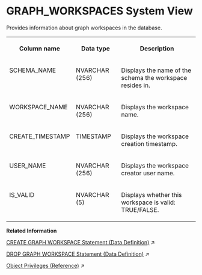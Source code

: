 <!-- loioe6bc0dbdb0a142eaaa39819848ae29ad -->

# GRAPH\_WORKSPACES System View

Provides information about graph workspaces in the database.




<table>
<tr>
<th valign="top">

Column name



</th>
<th valign="top">

Data type



</th>
<th valign="top">

Description



</th>
</tr>
<tr>
<td valign="top">

SCHEMA\_NAME



</td>
<td valign="top">

NVARCHAR \(256\)



</td>
<td valign="top">

Displays the name of the schema the workspace resides in.



</td>
</tr>
<tr>
<td valign="top">

WORKSPACE\_NAME



</td>
<td valign="top">

NVARCHAR \(256\)



</td>
<td valign="top">

Displays the workspace name.



</td>
</tr>
<tr>
<td valign="top">

CREATE\_TIMESTAMP



</td>
<td valign="top">

TIMESTAMP



</td>
<td valign="top">

Displays the workspace creation timestamp.



</td>
</tr>
<tr>
<td valign="top">

USER\_NAME



</td>
<td valign="top">

NVARCHAR \(256\)



</td>
<td valign="top">

Displays the workspace creator user name.



</td>
</tr>
<tr>
<td valign="top">

IS\_VALID



</td>
<td valign="top">

NVARCHAR \(5\)



</td>
<td valign="top">

Displays whether this workspace is valid: TRUE/FALSE.



</td>
</tr>
</table>

**Related Information**  


[CREATE GRAPH WORKSPACE Statement (Data Definition)](https://help.sap.com/viewer/11afa2e60a5f4192a381df30f94863f9/2023_2_QRC/en-US/e6e1c7e2b9064b05b26572808f941ec4.html "Creates a graph workspace.") :arrow_upper_right:

[DROP GRAPH WORKSPACE Statement (Data Definition)](https://help.sap.com/viewer/11afa2e60a5f4192a381df30f94863f9/2023_2_QRC/en-US/88c7091e96c64b819898476536f7a849.html "Drops a graph workspace.") :arrow_upper_right:

[Object Privileges (Reference)](https://help.sap.com/viewer/c82f8d6a84c147f8b78bf6416dae7290/2023_2_QRC/en-US/8978bfdfcf3b45f9acf3fdb0964d3d9c.html "Object privileges are used to allow access to and modification of database objects, such as tables and views.") :arrow_upper_right:

